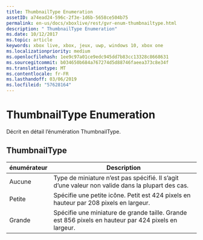 ```yaml
---
title: ThumbnailType Enumeration
assetID: a74ead24-596c-2f3e-1d6b-5658ce504b75
permalink: en-us/docs/xboxlive/rest/gvr-enum-thumbnailtype.html
description: " ThumbnailType Enumeration"
ms.date: 10/12/2017
ms.topic: article
keywords: xbox live, xbox, jeux, uwp, windows 10, xbox one
ms.localizationpriority: medium
ms.openlocfilehash: 1ee9c97a01ce9edc945dd7b83cc13328c8668631
ms.sourcegitcommit: b034650b684a767274d5d88746faeea373c8e34f
ms.translationtype: MT
ms.contentlocale: fr-FR
ms.lasthandoff: 03/06/2019
ms.locfileid: "57628164"
---
```

# <a name="thumbnailtype-enumeration"></a>ThumbnailType Enumeration
Décrit en détail l’énumération ThumbnailType. 
<a id="ID4ER"></a>

 
## <a name="thumbnailtype"></a>ThumbnailType
 
| <b>énumérateur</b>| <b>Description</b>| 
| --- | --- | 
| Aucune| Type de miniature n’est pas spécifié. Il s’agit d’une valeur non valide dans la plupart des cas.| 
| Petite| Spécifie une petite icône. Petit est 424 pixels en hauteur par 208 pixels en largeur.| 
| Grande| Spécifie une miniature de grande taille. Grande est 856 pixels en hauteur par 424 pixels en largeur.| 
  